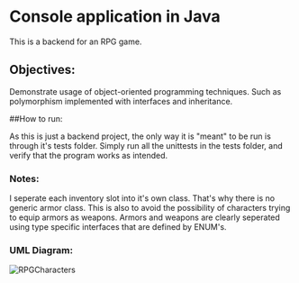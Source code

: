 # Console application in Java

This is a backend for an RPG game.

## Objectives: 

Demonstrate usage of object-oriented programming techniques. Such as polymorphism implemented with interfaces and inheritance.   

##How to run: 

As this is just a backend project, the only way it is "meant" to be run is through it's tests folder. Simply run all the unittests in the tests folder, and verify that the program works as intended. 

### Notes:

I seperate each inventory slot into it's own class. That's why there is no generic armor class. This is also to avoid the possibility of characters trying to equip armors as weapons. Armors and weapons are clearly seperated using type specific interfaces that are defined by ENUM's. 

### UML Diagram:
![RPGCharacters](https://user-images.githubusercontent.com/47818670/133057288-51ce9edd-7079-42a5-8954-12f0df0b4b02.jpg)
